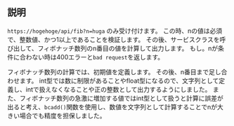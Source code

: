 ## 説明
`https://hogehoge/api/fib?n=huga`
のみ受け付けます。
この時、nの値は必須で、整数値、かつ1以上であることを検証します。
その後、サービスクラスを呼び出して、フィボナッチ数列のn番目の値を計算して出力します。
もし。nが条件に合わない時は400エラーと`bad request`を返します。

フィボナッチ数列の計算では、初期値を定義します。
その後、n番目まで足し合わせます。
int型では数に制限があることやfloat型になるので、文字列として定義し、intで扱えなくなることや正の整数として出力するようにしました。
また、フィボナッチ数列の急激に増加する値ではint型として扱うと計算に誤差が出ると考え、`bcadd()`関数を使用し、数値を文字列として計算することでnが大きい場合でも精度を担保しました。